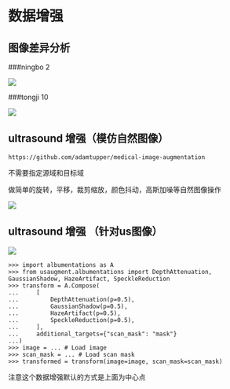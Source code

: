 # 数据增强

## 图像差异分析

###ningbo 2

![](https://cdn.jsdelivr.net/gh/tj-messi/picture/20250420135158.png)

###tongji 10

![](https://cdn.jsdelivr.net/gh/tj-messi/picture/20250420135244.png)

## ultrasound 增强（模仿自然图像）

	https://github.com/adamtupper/medical-image-augmentation

不需要指定源域和目标域

做简单的旋转，平移，裁剪缩放，颜色抖动，高斯加噪等自然图像操作

![](https://cdn.jsdelivr.net/gh/tj-messi/picture/1745127192406.png)

## ultrasound 增强 （针对us图像）

![](https://cdn.jsdelivr.net/gh/tj-messi/picture/20250420133446.png)

	>>> import albumentations as A
	>>> from usaugment.albumentations import DepthAttenuation, GaussianShadow, HazeArtifact, SpeckleReduction
	>>> transform = A.Compose(
	...     [
	...         DepthAttenuation(p=0.5),
	...         GaussianShadow(p=0.5),
	...         HazeArtifact(p=0.5),
	...         SpeckleReduction(p=0.5),
	...     ],
	...     additional_targets={"scan_mask": "mask"}
	...)
	>>> image = ... # Load image
	>>> scan_mask = ... # Load scan mask
	>>> transformed = transform(image=image, scan_mask=scan_mask)

注意这个数据增强默认的方式是上面为中心点